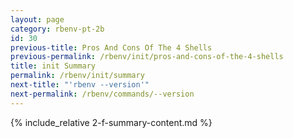 ```yaml
---
layout: page
category: rbenv-pt-2b
id: 30
previous-title: Pros And Cons Of The 4 Shells
previous-permalink: /rbenv/init/pros-and-cons-of-the-4-shells
title: init Summary
permalink: /rbenv/init/summary
next-title: "'rbenv --version'"
next-permalink: /rbenv/commands/--version
---
```


{% include_relative 2-f-summary-content.md %}
